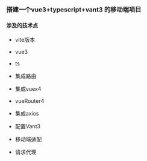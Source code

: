 ### 搭建一个vue3+typescript+vant3 的移动端项目

#### 涉及的技术点

+ vite版本

+ vue3

+ ts

+ 集成路由

+ 集成vuex4

+ vueRouter4

+ 集成axios

+ 配置Vant3

+ 移动端适配

+ 请求代理
